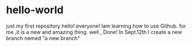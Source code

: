 # hello-world
just my first repository
hello! everyone! Iam learning how to use Github. for me ,it is a new and amazing thing.
well , Done!
In Sept.12th I create a new branch nemed "a new branch"
